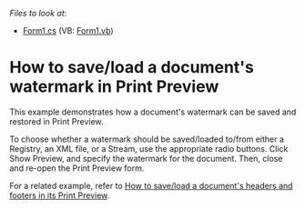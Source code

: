 <!-- default file list -->
*Files to look at*:

* [Form1.cs](./CS/Form1.cs) (VB: [Form1.vb](./VB/Form1.vb))
<!-- default file list end -->
# How to save/load a document's watermark in Print Preview


<p>This example demonstrates how a document's watermark can be saved and restored in Print Preview.</p><p>To choose whether a watermark should be saved/loaded to/from either a Registry, an XML file, or a Stream, use the appropriate radio buttons. Click Show Preview, and specify the watermark for the document. Then, close and re-open the Print Preview form.</p><p>For a related example, refer to <a href="https://www.devexpress.com/Support/Center/p/E1908">How to save/load a document's headers and footers in its Print Preview</a>.</p>

<br/>


